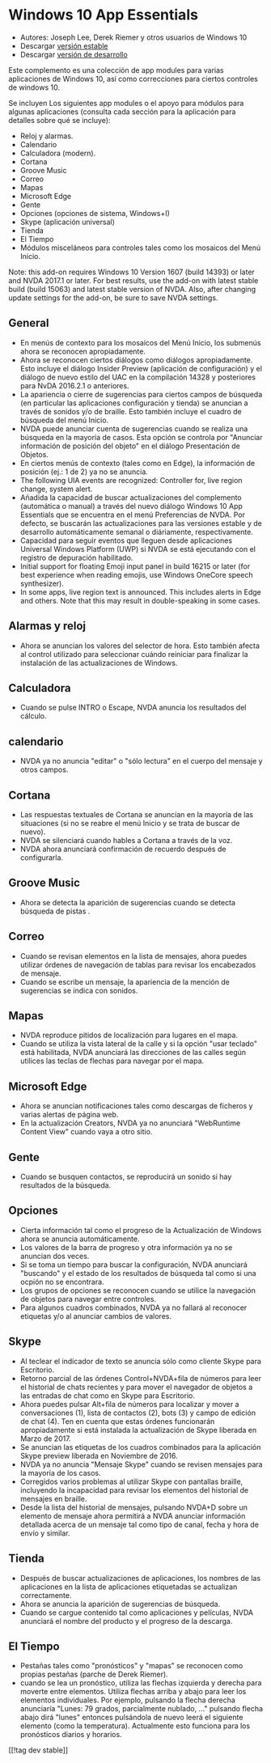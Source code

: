 # Windows 10 App Essentials #

* Autores: Joseph Lee, Derek Riemer y otros usuarios de Windows 10
* Descargar [versión estable][1]
* Descargar [versión de desarrollo][2]

Este complemento es una colección de app modules para varias aplicaciones de
Windows 10, así como correcciones para ciertos controles de windows 10.

Se incluyen Los siguientes app modules o el apoyo para módulos para algunas
aplicaciones (consulta cada sección para la aplicación para detalles sobre
qué se incluye):

* Reloj y alarmas.
* Calendario
* Calculadora (modern).
* Cortana
* Groove Music
* Correo
* Mapas
* Microsoft Edge
* Gente
* Opciones (opciones de sistema, Windows+I)
* Skype (aplicación universal)
* Tienda
* El Tiempo
* Módulos misceláneos para controles tales como los mosaicos del Menú
  Inicio.

Note: this add-on requires Windows 10 Version 1607 (build 14393) or later
and NVDA 2017.1 or later. For best results, use the add-on with latest
stable build (build 15063) and latest stable version of NVDA. Also, after
changing update settings for the add-on, be sure to save NVDA settings.

## General

* En menús de contexto para los mosaicos del Menú Inicio, los submenús ahora
  se reconocen apropiadamente.
* Ahora se reconocen ciertos diálogos como diálogos apropiadamente. Esto
  incluye el diálogo Insider Preview (aplicación de configuración) y el
  diálogo de nuevo estilo del UAC en la compilación 14328 y posteriores para
  NvDA 2016.2.1 o anteriores.
* La apariencia o cierre de sugerencias para ciertos campos de búsqueda (en
  particular las aplicaciones configuración y tienda) se anuncian a través
  de sonidos y/o de braille. Esto también incluye el cuadro de búsqueda del
  menú Inicio.
* NVDA puede anunciar cuenta de sugerencias cuando se realiza una búsqueda
  en la mayoría de casos. Esta opción se controla por "Anunciar información
  de posición del objeto" en el diálogo Presentación de Objetos.
* En ciertos menús de contexto (tales como en Edge), la información de
  posición (ej.: 1 de 2) ya no se anuncia.
* The following UIA events are recognized: Controller for, live region
  change, system alert.
* Añadida la capacidad de buscar actualizaciones del complemento (automática
  o manual) a través del nuevo diálogo Windows 10 App Essentials que se
  encuentra en el menú Preferencias de NVDA. Por defecto, se buscarán las
  actualizaciones para las versiones estable y de desarrollo automáticamente
  semanal o diáriamente, respectivamente.
* Capacidad para seguir eventos que lleguen desde aplicaciones Universal
  Windows Platform (UWP) si NVDA se está ejecutando con el registro de
  depuración habilitado.
* Initial support for floating Emoji input panel in build 16215 or later
  (for best experience when reading emojis, use Windows OneCore speech
  synthesizer).
* In some apps, live region text is announced. This includes alerts in Edge
  and others. Note that this may result in double-speaking in some cases.

## Alarmas y reloj

* Ahora se anuncian los valores del selector de hora. Esto también afecta al
  control utilizado para seleccionar cuándo reiniciar para finalizar la
  instalación de las actualizaciones de Windows.

## Calculadora

* Cuando se pulse INTRO o Escape, NVDA anuncia los resultados del cálculo.

## calendario

* NVDA ya no anuncia "editar" o "sólo lectura" en el cuerpo del mensaje y
  otros campos.

## Cortana

* Las respuestas textuales de Cortana se anuncian en la mayoría de las
  situaciones (si no se reabre el menú Inicio y  se trata de buscar de
  nuevo).
* NVDA se silenciará cuando hables a Cortana a través de la voz.
* NVDA ahora anunciará confirmación de recuerdo después de configurarla.

## Groove Music

* Ahora se detecta la aparición de sugerencias cuando se detecta búsqueda de
  pistas .

## Correo

* Cuando se revisan elementos en la lista de mensajes, ahora puedes utilizar
  órdenes de navegación de tablas para revisar los encabezados de mensaje.
* Cuando se escribe un mensaje, la apariencia de la mención de sugerencias
  se indica con sonidos.

## Mapas

* NVDA reproduce pitidos de localización para lugares en el mapa.
* Cuando se utiliza la vista lateral de la calle y si la opción "usar
  teclado" está habilitada, NVDA anunciará las direcciones de las calles
  según utilices las teclas de flechas para navegar por el mapa.

## Microsoft Edge

* Ahora se anuncian notificaciones tales como descargas de ficheros y varias
  alertas de página web.
* En la actualización Creators, NVDA ya no anunciará "WebRuntime Content
  View" cuando vaya a otro sitio.

## Gente

* Cuando se busquen contactos, se reproducirá un sonido si hay resultados de
  la búsqueda.

## Opciones

* Cierta información tal como el progreso de la Actualización de Windows
  ahora se anuncia automáticamente.
* Los valores de la barra de progreso y otra información ya no se anuncian
  dos veces.
* Si se toma un tiempo para buscar la configuración, NVDA anunciará
  "buscando" y el estado de los resultados de búsqueda tal como si una
  ocpión no se encontrara.
* Los grupos de opciones se reconocen cuando se utilice la navegación de
  objetos para navegar entre controles.
* Para algunos cuadros combinados, NVDA ya no fallará al reconocer etiquetas
  y/o al anunciar cambios de valores.

## Skype

* Al teclear el indicador de texto se anuncia sólo como cliente Skype para
  Escritorio.
* Retorno parcial de las órdenes Control+NVDA+fila de números para leer el
  historial de chats recientes y para mover el navegador de objetos a las
  entradas de chat como en Skype para Escritorio.
* Ahora puedes pulsar Alt+fila de números para localizar y mover a
  conversaciones (1), lista de contactos (2), bots (3) y campo de edición de
  chat (4). Ten en cuenta que estas órdenes funcionarán apropiadamente si
  está instalada la actualización de Skype liberada en Marzo de 2017.
* Se anuncian las etiquetas de los cuadros combinados para la aplicación
  Skype preview liberada en Noviembre de 2016.
* NVDA ya no anuncia "Mensaje Skype" cuando se revisen mensajes para la
  mayoría de los casos.
* Corregidos varios problemas al utilizar Skype con pantallas braille,
  incluyendo la incapacidad para revisar los elementos del historial de
  mensajes en braille.
* Desde la lista del historial de mensajes, pulsando NVDA+D sobre un
  elemento de mensaje ahora permitirá a NVDA anunciar información detallada
  acerca de un mensaje tal como tipo de canal, fecha y hora de envío y
  similar.

## Tienda

* Después de buscar actualizaciones de aplicaciones, los nombres de las
  aplicaciones en la lista de aplicaciones etiquetadas se actualizan
  correctamente.
* Ahora se anuncia la aparición de sugerencias de búsqueda.
* Cuando se cargue contenido tal como aplicaciones y películas, NVDA
  anunciará el nombre del producto y el progreso de la descarga.

## El Tiempo

* Pestañas tales como "pronósticos" y "mapas" se reconocen como propias
  pestañas (parche de Derek Riemer).
* cuando se lea un pronóstico, utiliza las flechas izquierda y derecha para
  moverte entre elementos. Utiliza flechas arriba y abajo para leer los
  elementos individuales. Por ejemplo, pulsando la flecha derecha anunciaría
  "Lunes: 79 grados, parcialmente nublado, ..." pulsando flecha abajo dirá
  "lunes" entonces pulsándola de nuevo leerá el siguiente elemento (como la
  temperatura). Actualmente esto funciona para los pronósticos diarios y
  horarios.

[[!tag dev stable]]

[1]: https://addons.nvda-project.org/files/get.php?file=w10

[2]: https://addons.nvda-project.org/files/get.php?file=w10-dev
